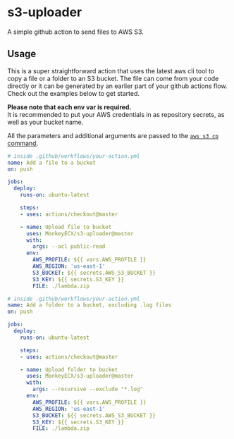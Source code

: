 # s3-uploader
A simple github action to send files to AWS S3.

## Usage
This is a super straightforward action that uses the latest aws cli tool to copy a file or a folder to an S3 bucket. The file can come from your code directly or it can be generated by an earlier part of your github actions flow. Check out the examples below to get started.

__Please note that each env var is required.__  
It is recommended to put your AWS credentials in as repository secrets, as well as your bucket name.  

All the parameters and additional arguments are passed to the [`aws s3 cp` command](https://docs.aws.amazon.com/cli/latest/reference/s3/cp.html).

```yaml
# inside .github/workflows/your-action.yml
name: Add a file to a bucket
on: push

jobs:
  deploy:
    runs-on: ubuntu-latest

    steps:
    - uses: actions/checkout@master

    - name: Upload file to bucket
      uses: MonkeyECX/s3-uploader@master
      with:
        args: --acl public-read
      env:
        AWS_PROFILE: ${{ vars.AWS_PROFILE }}
        AWS_REGION: 'us-east-1'
        S3_BUCKET: ${{ secrets.AWS_S3_BUCKET }}
        S3_KEY: ${{ secrets.S3_KEY }}
        FILE: ./lambda.zip
```

```yaml
# inside .github/workflows/your-action.yml
name: Add a folder to a bucket, excluding .log files
on: push

jobs:
  deploy:
    runs-on: ubuntu-latest

    steps:
    - uses: actions/checkout@master

    - name: Upload folder to bucket
      uses: MonkeyECX/s3-uploader@master
      with:
        args: --recursive --exclude "*.log"
      env:
        AWS_PROFILE: ${{ vars.AWS_PROFILE }}
        AWS_REGION: 'us-east-1'
        S3_BUCKET: ${{ secrets.AWS_S3_BUCKET }}
        S3_KEY: ${{ secrets.S3_KEY }}
        FILE: ./lambda.zip
```

